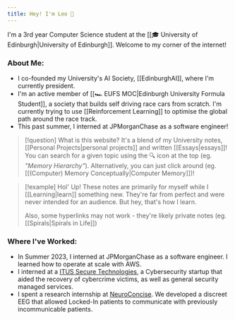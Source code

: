 ```yaml
---
title: Hey! I'm Leo 👋
---
```

I'm a 3rd year Computer Science student at the [[🎓 University of Edinburgh|University of Edinburgh]]. Welcome to my corner of the internet! 

### About Me:
- I co-founded my University's AI Society, [[EdinburghAI]], where I'm currently president.
- I'm an active member of [[🏎️ EUFS MOC|Edinburgh University Formula Student]], a society that builds self driving race cars from scratch. I'm currently trying to use [[Reinforcement Learning]] to optimise the global path around the race track. 
- This past summer, I interned at JPMorganChase as a software engineer! 

> [!question] What is this website?
> It's a blend of my University notes, [[Personal Projects|personal projects]] and written [[Essays|essays]]! You can search for a given topic using the 🔍 icon at the top (eg. *"Memory Hierarchy"*). Alternatively, you can just click around (eg. [[(Computer) Memory Conceptually|Computer Memory]])!

> [!example] Hol' Up!
> These notes are primarily for myself while I [[Learning|learn]] something new. They're far from perfect and were never intended for an audience. But hey, that's how I learn. 
> 
> Also, some hyperlinks may not work - they're likely private notes (eg. [[Spirals|Spirals in Life]])

### Where I've Worked:
- In Summer 2023, I interned at JPMorganChase as a software engineer. I learned how to operate at scale with AWS. 
- I interned at a [ITUS Secure Technologies](https://itus-tech.com/), a Cybersecurity startup that aided the recovery of cybercrime victims, as well as general security managed services.
- I spent a research internship at [NeuroConcise](https://www.neuroconcise.co.uk/). We developed a discreet EEG that allowed Locked-In patients to communicate with previously incommunicable patients.
